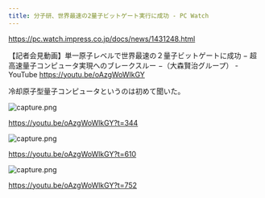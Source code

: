 ```yaml
---
title: 分子研、世界最速の2量子ビットゲート実行に成功 - PC Watch
---
```


https://pc.watch.impress.co.jp/docs/news/1431248.html

【記者会見動画】単一原子レベルで世界最速の２量子ビットゲートに成功 − 超高速量子コンピュータ実現へのブレークスルー −（大森賢治グループ） - YouTube
https://youtu.be/oAzgWoWlkGY

冷却原子型量子コンピュータというのは初めて聞いた。

![capture.png](https://mryhryki.com/file/UnvVYjNLFCizxVdHbC0CNH4fFAFsjOINAgxJJcAdDXZc8yaY.png)

https://youtu.be/oAzgWoWlkGY?t=344

![capture.png](https://mryhryki.com/file/UnvSoDaC3S5oC6mP0EnSTeDxXbgGD9Y0tuzXvLWfSbvROlR0.png)

https://youtu.be/oAzgWoWlkGY?t=610

![capture.png](https://mryhryki.com/file/UnvQAzxsCRB2SwrFUYfmEh3ZMd9K_nsXgqlorr3drc_f-Kig.png)

https://youtu.be/oAzgWoWlkGY?t=752
